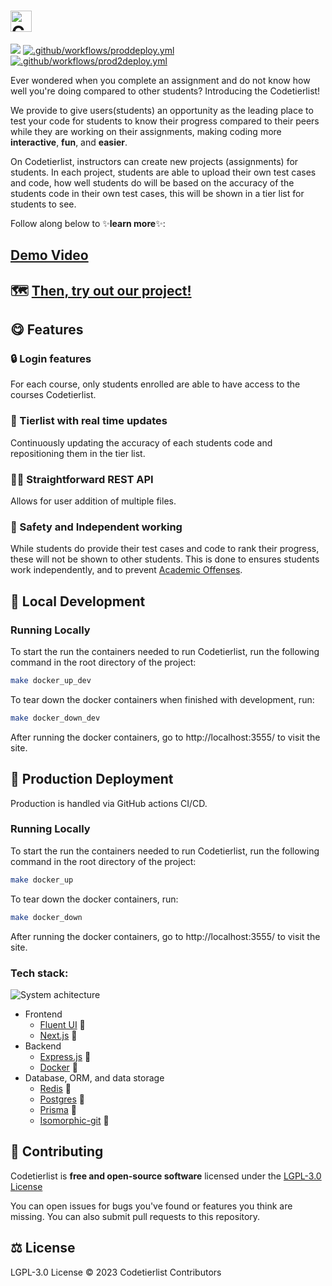 <h1><picture>
  <source media="(prefers-color-scheme: dark)" srcset="https://i.imgur.com/NMaJcsy.png">
  <source media="(prefers-color-scheme: light)" srcset="https://i.imgur.com/BthpMZh.png">
  <img alt="Codetierlist" src="https://i.imgur.com/BthpMZh.png" height="34">
</picture></h1>

<a href="https://codeclimate.com/repos/65c59dd3da642979ffce97af/maintainability"><img src="https://api.codeclimate.com/v1/badges/91584b095b8e1ad9a134/maintainability" /></a> [![.github/workflows/proddeploy.yml](https://github.com/codetierlist/codetierlist/actions/workflows/proddeploy.yml/badge.svg)](https://github.com/codetierlist/codetierlist/actions/workflows/proddeploy.yml) [![.github/workflows/prod2deploy.yml](https://github.com/codetierlist/codetierlist/actions/workflows/prod2deploy.yml/badge.svg)](https://github.com/codetierlist/codetierlist/actions/workflows/prod2deploy.yml)

Ever wondered when you complete an assignment and do not know how well you're
doing compared to other students? Introducing the Codetierlist!

We provide to give users(students) an opportunity as the leading place to test
your code for students to know their progress compared to their peers while they
are working on their assignments, making coding more **interactive**, **fun**,
and **easier**.

On Codetierlist, instructors can create new projects (assignments) for students.
In each project, students are able to upload their own test cases and code, how
 well students do will be based on the accuracy of the students code in their
 own test cases, this will be shown in a tier list for students to see.

Follow along below to ✨**learn more**✨:

## [Demo Video](https://www.youtube.com/watch?v=pgzzxjJiDTQ)

## 🗺️ [Then, try out our project!](https://codetierlist.utm.utoronto.ca/)

## 😋 Features

### 🔒 Login features

For each course, only students enrolled are able to have access to the courses
Codetierlist.

### 🥇 Tierlist with real time updates

Continuously updating the accuracy of each students code and repositioning them
in the tier list.

### 🧑‍💻 Straightforward REST API

Allows for user addition of multiple files.

### 🤫 Safety and Independent working

While students do provide their test cases and code to rank their progress, these
will not be shown to other students. This is done to ensures students work
independently, and to prevent [Academic Offenses](https://www.utm.utoronto.ca/academic-integrity/students/sanctions).

## 💼 Local Development

### Running Locally

To start the run the containers needed to run Codetierlist, run the following command in the root directory of the project:

```bash
make docker_up_dev
```

To tear down the docker containers when finished with development, run:

```bash
make docker_down_dev
```

After running the docker containers, go to http://localhost:3555/ to visit the site.

## 🚀 Production Deployment

Production is handled via GitHub actions CI/CD.

### Running Locally

To start the run the containers needed to run Codetierlist, run the following command in the root directory of the project:

```bash
make docker_up
```

To tear down the docker containers, run:

```bash
make docker_down
```

After running the docker containers, go to http://localhost:3555/ to visit the site.

### Tech stack:

![System achitecture](https://i.imgur.com/bLK35FU.png)

* Frontend
  * [Fluent UI](https://fluent2.microsoft.design/) 🌊
  * [Next.js](https://nextjs.org/) 🖖
* Backend
  * [Express.js](https://expressjs.com/) 🚂
  * [Docker](https://www.docker.com/) 🐳
* Database, ORM, and data storage
  * [Redis](https://redis.io/) 🍎
  * [Postgres](https://www.postgresql.org/) 🐘
  * [Prisma](https://www.prisma.io/) 🦄
  * [Isomorphic-git](https://github.com/isomorphic-git/isomorphic-git) 🐙

## 💪 Contributing

Codetierlist is **free and open-source software** licensed under the
[LGPL-3.0 License](https://www.gnu.org/licenses/lgpl-3.0.en.html)

You can open issues for bugs you've found or features you think are missing.
You can also submit pull requests to this repository.

## ⚖️ License

LGPL-3.0 License © 2023 Codetierlist Contributors
